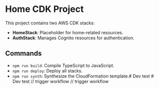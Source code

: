 # Home CDK Project

This project contains two AWS CDK stacks:
- **HomeStack**: Placeholder for home-related resources.
- **AuthStack**: Manages Cognito resources for authentication.

## Commands

- `npm run build`: Compile TypeScript to JavaScript.
- `npm run deploy`: Deploy all stacks.
- `npm run synth`: Synthesize the CloudFormation template.#   D e v   t e s t  
 #   D e v   t e s t  
 / /   t r i g g e r   w o r k f l o w  
 / /   t r i g g e r   w o r k f l o w  
 